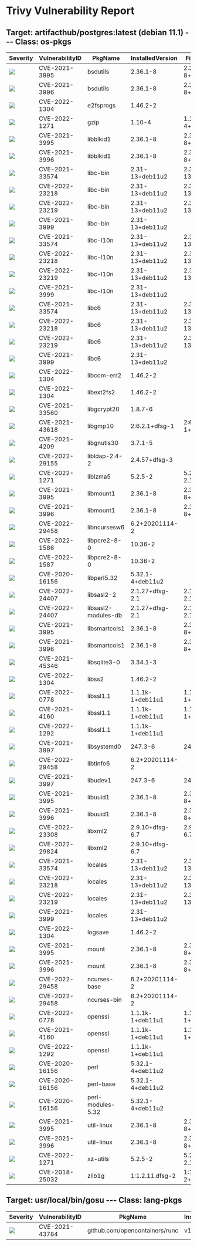 # Trivy Vulnerability Report




## Target: artifacthub/postgres:latest (debian 11.1) --- Class: os-pkgs
|Severity|VulnerabilityID|PkgName|InstalledVersion|FixedVersion|
|--------|---------------|-------|----------------|------------|
|![](https://img.shields.io/badge/-MEDIUM-yellow)|CVE-2021-3995|bsdutils|2.36.1-8|2.36.1-8+deb11u1|
|![](https://img.shields.io/badge/-MEDIUM-yellow)|CVE-2021-3996|bsdutils|2.36.1-8|2.36.1-8+deb11u1|
|![](https://img.shields.io/badge/-HIGH-orange)|CVE-2022-1304|e2fsprogs|1.46.2-2||
|![](https://img.shields.io/badge/-HIGH-orange)|CVE-2022-1271|gzip|1.10-4|1.10-4+deb11u1|
|![](https://img.shields.io/badge/-MEDIUM-yellow)|CVE-2021-3995|libblkid1|2.36.1-8|2.36.1-8+deb11u1|
|![](https://img.shields.io/badge/-MEDIUM-yellow)|CVE-2021-3996|libblkid1|2.36.1-8|2.36.1-8+deb11u1|
|![](https://img.shields.io/badge/-CRITICAL-red)|CVE-2021-33574|libc-bin|2.31-13+deb11u2|2.31-13+deb11u3|
|![](https://img.shields.io/badge/-CRITICAL-red)|CVE-2022-23218|libc-bin|2.31-13+deb11u2|2.31-13+deb11u3|
|![](https://img.shields.io/badge/-CRITICAL-red)|CVE-2022-23219|libc-bin|2.31-13+deb11u2|2.31-13+deb11u3|
|![](https://img.shields.io/badge/-HIGH-orange)|CVE-2021-3999|libc-bin|2.31-13+deb11u2||
|![](https://img.shields.io/badge/-CRITICAL-red)|CVE-2021-33574|libc-l10n|2.31-13+deb11u2|2.31-13+deb11u3|
|![](https://img.shields.io/badge/-CRITICAL-red)|CVE-2022-23218|libc-l10n|2.31-13+deb11u2|2.31-13+deb11u3|
|![](https://img.shields.io/badge/-CRITICAL-red)|CVE-2022-23219|libc-l10n|2.31-13+deb11u2|2.31-13+deb11u3|
|![](https://img.shields.io/badge/-HIGH-orange)|CVE-2021-3999|libc-l10n|2.31-13+deb11u2||
|![](https://img.shields.io/badge/-CRITICAL-red)|CVE-2021-33574|libc6|2.31-13+deb11u2|2.31-13+deb11u3|
|![](https://img.shields.io/badge/-CRITICAL-red)|CVE-2022-23218|libc6|2.31-13+deb11u2|2.31-13+deb11u3|
|![](https://img.shields.io/badge/-CRITICAL-red)|CVE-2022-23219|libc6|2.31-13+deb11u2|2.31-13+deb11u3|
|![](https://img.shields.io/badge/-HIGH-orange)|CVE-2021-3999|libc6|2.31-13+deb11u2||
|![](https://img.shields.io/badge/-HIGH-orange)|CVE-2022-1304|libcom-err2|1.46.2-2||
|![](https://img.shields.io/badge/-HIGH-orange)|CVE-2022-1304|libext2fs2|1.46.2-2||
|![](https://img.shields.io/badge/-HIGH-orange)|CVE-2021-33560|libgcrypt20|1.8.7-6||
|![](https://img.shields.io/badge/-HIGH-orange)|CVE-2021-43618|libgmp10|2:6.2.1+dfsg-1|2:6.2.1+dfsg-1+deb11u1|
|![](https://img.shields.io/badge/-MEDIUM-yellow)|CVE-2021-4209|libgnutls30|3.7.1-5||
|![](https://img.shields.io/badge/-MEDIUM-yellow)|CVE-2022-29155|libldap-2.4-2|2.4.57+dfsg-3||
|![](https://img.shields.io/badge/-HIGH-orange)|CVE-2022-1271|liblzma5|5.2.5-2|5.2.5-2.1~deb11u1|
|![](https://img.shields.io/badge/-MEDIUM-yellow)|CVE-2021-3995|libmount1|2.36.1-8|2.36.1-8+deb11u1|
|![](https://img.shields.io/badge/-MEDIUM-yellow)|CVE-2021-3996|libmount1|2.36.1-8|2.36.1-8+deb11u1|
|![](https://img.shields.io/badge/-HIGH-orange)|CVE-2022-29458|libncursesw6|6.2+20201114-2||
|![](https://img.shields.io/badge/-MEDIUM-yellow)|CVE-2022-1586|libpcre2-8-0|10.36-2||
|![](https://img.shields.io/badge/-MEDIUM-yellow)|CVE-2022-1587|libpcre2-8-0|10.36-2||
|![](https://img.shields.io/badge/-HIGH-orange)|CVE-2020-16156|libperl5.32|5.32.1-4+deb11u2||
|![](https://img.shields.io/badge/-HIGH-orange)|CVE-2022-24407|libsasl2-2|2.1.27+dfsg-2.1|2.1.27+dfsg-2.1+deb11u1|
|![](https://img.shields.io/badge/-HIGH-orange)|CVE-2022-24407|libsasl2-modules-db|2.1.27+dfsg-2.1|2.1.27+dfsg-2.1+deb11u1|
|![](https://img.shields.io/badge/-MEDIUM-yellow)|CVE-2021-3995|libsmartcols1|2.36.1-8|2.36.1-8+deb11u1|
|![](https://img.shields.io/badge/-MEDIUM-yellow)|CVE-2021-3996|libsmartcols1|2.36.1-8|2.36.1-8+deb11u1|
|![](https://img.shields.io/badge/-MEDIUM-yellow)|CVE-2021-45346|libsqlite3-0|3.34.1-3||
|![](https://img.shields.io/badge/-HIGH-orange)|CVE-2022-1304|libss2|1.46.2-2||
|![](https://img.shields.io/badge/-HIGH-orange)|CVE-2022-0778|libssl1.1|1.1.1k-1+deb11u1|1.1.1k-1+deb11u2|
|![](https://img.shields.io/badge/-MEDIUM-yellow)|CVE-2021-4160|libssl1.1|1.1.1k-1+deb11u1|1.1.1k-1+deb11u2|
|![](https://img.shields.io/badge/-MEDIUM-yellow)|CVE-2022-1292|libssl1.1|1.1.1k-1+deb11u1||
|![](https://img.shields.io/badge/-MEDIUM-yellow)|CVE-2021-3997|libsystemd0|247.3-6|247.3-7|
|![](https://img.shields.io/badge/-HIGH-orange)|CVE-2022-29458|libtinfo6|6.2+20201114-2||
|![](https://img.shields.io/badge/-MEDIUM-yellow)|CVE-2021-3997|libudev1|247.3-6|247.3-7|
|![](https://img.shields.io/badge/-MEDIUM-yellow)|CVE-2021-3995|libuuid1|2.36.1-8|2.36.1-8+deb11u1|
|![](https://img.shields.io/badge/-MEDIUM-yellow)|CVE-2021-3996|libuuid1|2.36.1-8|2.36.1-8+deb11u1|
|![](https://img.shields.io/badge/-HIGH-orange)|CVE-2022-23308|libxml2|2.9.10+dfsg-6.7|2.9.10+dfsg-6.7+deb11u1|
|![](https://img.shields.io/badge/-HIGH-orange)|CVE-2022-29824|libxml2|2.9.10+dfsg-6.7||
|![](https://img.shields.io/badge/-CRITICAL-red)|CVE-2021-33574|locales|2.31-13+deb11u2|2.31-13+deb11u3|
|![](https://img.shields.io/badge/-CRITICAL-red)|CVE-2022-23218|locales|2.31-13+deb11u2|2.31-13+deb11u3|
|![](https://img.shields.io/badge/-CRITICAL-red)|CVE-2022-23219|locales|2.31-13+deb11u2|2.31-13+deb11u3|
|![](https://img.shields.io/badge/-HIGH-orange)|CVE-2021-3999|locales|2.31-13+deb11u2||
|![](https://img.shields.io/badge/-HIGH-orange)|CVE-2022-1304|logsave|1.46.2-2||
|![](https://img.shields.io/badge/-MEDIUM-yellow)|CVE-2021-3995|mount|2.36.1-8|2.36.1-8+deb11u1|
|![](https://img.shields.io/badge/-MEDIUM-yellow)|CVE-2021-3996|mount|2.36.1-8|2.36.1-8+deb11u1|
|![](https://img.shields.io/badge/-HIGH-orange)|CVE-2022-29458|ncurses-base|6.2+20201114-2||
|![](https://img.shields.io/badge/-HIGH-orange)|CVE-2022-29458|ncurses-bin|6.2+20201114-2||
|![](https://img.shields.io/badge/-HIGH-orange)|CVE-2022-0778|openssl|1.1.1k-1+deb11u1|1.1.1k-1+deb11u2|
|![](https://img.shields.io/badge/-MEDIUM-yellow)|CVE-2021-4160|openssl|1.1.1k-1+deb11u1|1.1.1k-1+deb11u2|
|![](https://img.shields.io/badge/-MEDIUM-yellow)|CVE-2022-1292|openssl|1.1.1k-1+deb11u1||
|![](https://img.shields.io/badge/-HIGH-orange)|CVE-2020-16156|perl|5.32.1-4+deb11u2||
|![](https://img.shields.io/badge/-HIGH-orange)|CVE-2020-16156|perl-base|5.32.1-4+deb11u2||
|![](https://img.shields.io/badge/-HIGH-orange)|CVE-2020-16156|perl-modules-5.32|5.32.1-4+deb11u2||
|![](https://img.shields.io/badge/-MEDIUM-yellow)|CVE-2021-3995|util-linux|2.36.1-8|2.36.1-8+deb11u1|
|![](https://img.shields.io/badge/-MEDIUM-yellow)|CVE-2021-3996|util-linux|2.36.1-8|2.36.1-8+deb11u1|
|![](https://img.shields.io/badge/-HIGH-orange)|CVE-2022-1271|xz-utils|5.2.5-2|5.2.5-2.1~deb11u1|
|![](https://img.shields.io/badge/-HIGH-orange)|CVE-2018-25032|zlib1g|1:1.2.11.dfsg-2|1:1.2.11.dfsg-2+deb11u1|

## Target: usr/local/bin/gosu --- Class: lang-pkgs
|Severity|VulnerabilityID|PkgName|InstalledVersion|FixedVersion|
|--------|---------------|-------|----------------|------------|
|![](https://img.shields.io/badge/-MEDIUM-yellow)|CVE-2021-43784|github.com/opencontainers/runc|v1.0.1|v1.0.3|
